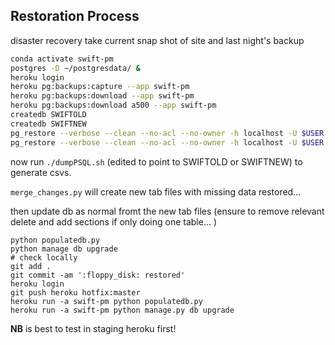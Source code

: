 ## Restoration Process

disaster recovery
take current snap shot of site and last night's backup
```bash
conda activate swift-pm
postgres -D ~/postgresdata/ &
heroku login
heroku pg:backups:capture --app swift-pm
heroku pg:backups:download --app swift-pm
heroku pg:backups:download a500 --app swift-pm
createdb SWIFTOLD
createdb SWIFTNEW
pg_restore --verbose --clean --no-acl --no-owner -h localhost -U $USER -d SWIFTNEW latest.dump
pg_restore --verbose --clean --no-acl --no-owner -h localhost -U $USER -d SWIFTOLD latest.dump.1

```
now run `./dumpPSQL.sh` (edited to point to SWIFTOLD or SWIFTNEW) to generate csvs.

`merge_changes.py` will create new tab files with missing data restored...

then update db as normal fromt the new tab files (ensure to remove relevant delete and add sections if only doing one table... )

```
python populatedb.py
python manage db upgrade
# check locally
git add .
git commit -am ':floppy_disk: restored'
heroku login
git push heroku hotfix:master
heroku run -a swift-pm python populatedb.py
heroku run -a swift-pm python manage.py db upgrade
```

**NB** is best to test in staging heroku first!
